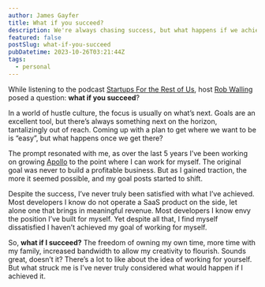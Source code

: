 ```yaml
---
author: James Gayfer
title: What if you succeed?
description: We're always chasing success, but what happens if we achieve it?
featured: false
postSlug: what-if-you-succeed
pubDatetime: 2023-10-26T03:21:44Z
tags:
  - personal
---
```


While listening to the podcast [Startups For the Rest of Us](https://www.startupsfortherestofus.com/), host [Rob Walling](https://robwalling.com/) posed a question: **what if you succeed**?

In a world of hustle culture, the focus is usually on what’s next. Goals are an excellent tool, but there’s always something next on the horizon, tantalizingly out of reach. Coming up with a plan to get where we want to be is “easy”, but what happens once we get there?

The prompt resonated with me, as over the last 5 years I’ve been working on growing [Apollo](https://apollo.fyi/) to the point where I can work for myself. The original goal was never to build a profitable business. But as I gained traction, the more it seemed possible, and my goal posts started to shift.

Despite the success, I’ve never truly been satisfied with what I’ve achieved. Most developers I know do not operate a SaaS product on the side, let alone one that brings in meaningful revenue. Most developers I know envy the position I’ve built for myself. Yet despite all that, I find myself dissatisfied I haven’t achieved my goal of working for myself.

So, **what if I succeed?** The freedom of owning my own time, more time with my family, increased bandwidth to allow my creativity to flourish. Sounds great, doesn’t it? There’s a lot to like about the idea of working for yourself. But what struck me is I’ve never truly considered what would happen if I achieved it.
